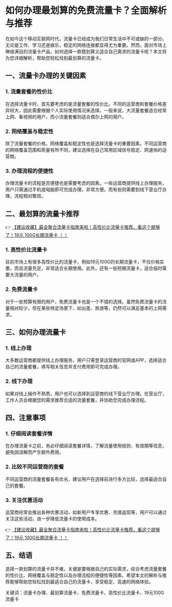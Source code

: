 # 如何办理最划算的免费流量卡？全面解析与推荐

在如今这个移动互联网时代，流量卡已经成为我们日常生活中不可或缺的一部分。无论是工作、学习还是娱乐，稳定的网络连接都显得尤为重要。然而，面对市场上琳琅满目的流量卡产品，如何选择一款既划算又适合自己需求的流量卡呢？本文将为您详细解析，帮助您轻松找到最划算的流量卡。

## 一、流量卡办理的关键因素

### 1. 流量套餐的性价比
在选择流量卡时，首先要考虑的是流量套餐的性价比。不同的运营商和套餐价格差异较大，因此需要根据个人实际使用情况来选择。一般来说，大流量套餐适合经常上网、看视频的用户，而小流量套餐则适合偶尔上网的用户。

### 2. 网络覆盖与稳定性
除了流量套餐的价格，网络覆盖和稳定性也是选择流量卡的重要因素。不同运营商的网络覆盖范围和质量有所不同，建议选择在自己常用区域信号稳定、网速快的运营商。

### 3. 办理流程的便捷性
办理流量卡的流程是否便捷也是需要考虑的因素。一些运营商提供线上办理服务，用户只需通过手机或电脑即可完成办理，非常方便。而有些则需要到线下营业厅办理，流程相对繁琐。

## 二、最划算的流量卡推荐

👉 [【建议收藏】最全聚合流量卡指南来啦！高性价比流量卡推荐，看这个就够了！19元 100G长期流量卡 ！！](https://bit.ly/Liuliangka)

### 1. 高性价比流量卡
目前市场上有很多高性价比的流量卡，例如19元100G的长期流量卡，不仅价格实惠，而且流量充足，非常适合长期使用。此外，还有一些短期流量卡，适合临时需要大流量的用户。

### 2. 免费流量卡
对于一些预算有限的用户，免费流量卡也是一个不错的选择。虽然免费流量卡的流量相对较少，但在某些特定场景下，如出差、旅游等，仍然可以满足基本的上网需求。

## 三、如何办理流量卡

### 1. 线上办理
大多数运营商都提供线上办理服务，用户只需登录运营商的官网或APP，选择适合自己的流量套餐，填写相关信息并支付费用即可完成办理。

### 2. 线下办理
如果对线上操作不熟悉，用户也可以选择到运营商的线下营业厅办理。在营业厅，工作人员会根据您的需求推荐合适的流量套餐，并协助您完成办理流程。

## 四、注意事项

### 1. 仔细阅读套餐详情
在办理流量卡之前，务必仔细阅读套餐详情，了解流量使用规则、有效期等信息，避免因误解而产生额外费用。

### 2. 比较不同运营商的套餐
不同运营商的流量套餐各有优劣，建议用户在选择前进行多方比较，选择最适合自己的套餐。

### 3. 关注优惠活动
运营商经常会推出各种优惠活动，如新用户专享优惠、充值返现等，用户可以通过关注这些活动，进一步降低流量卡的使用成本。

👉 [【建议收藏】最全聚合流量卡指南来啦！高性价比流量卡推荐，看这个就够了！19元 100G长期流量卡 ！！](https://bit.ly/Liuliangka)

## 五、结语

选择一款划算的流量卡并不难，关键是要根据自己的实际需求，综合考虑流量套餐的性价比、网络覆盖与稳定性以及办理流程的便捷性等因素。希望本文的解析与推荐能够帮助您轻松找到最适合自己的流量卡，享受稳定、高速的网络体验。

关键词：流量卡办理、最划算流量卡、免费流量卡、高性价比流量卡、19元100G流量卡